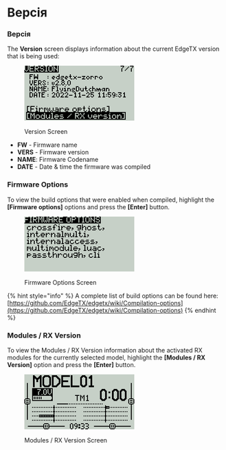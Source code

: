 # Версія

### Версія

The **Version** screen displays information about the current EdgeTX version that is being used:

<figure><img src="../../.gitbook/assets/bwversion1.png" alt=""><figcaption><p>Version Screen</p></figcaption></figure>

* **FW** - Firmware name
* **VERS** - Firmware version
* **NAME**: Firmware Codename
* **DATE** - Date & time the firmware was compiled

### Firmware Options

To view the build options that were enabled when compiled, highlight the **\[Firmware options]** options and press the **\[Enter]** button.

<figure><img src="../../.gitbook/assets/bwversion2.png" alt=""><figcaption><p>Firmware Options Screen</p></figcaption></figure>

{% hint style="info" %}
A complete list of build options can be found here: [https://github.com/EdgeTX/edgetx/wiki/Compilation-options](https://github.com/EdgeTX/edgetx/wiki/Compilation-options)
{% endhint %}

### **Modules / RX Version**

To view the Modules / RX Version information about the activated RX modules for the currently selected model, highlight the **\[Modules / RX Version]** option and press the **\[Enter]** button.

<figure><img src="../../.gitbook/assets/bwview3.png" alt=""><figcaption><p>Modules / RX Version Screen</p></figcaption></figure>
